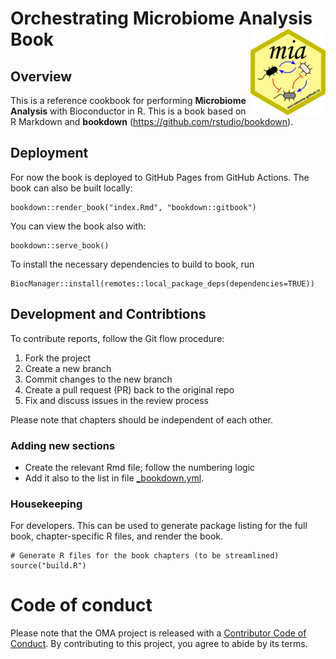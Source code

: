 # Orchestrating Microbiome Analysis Book <img src="general/figures/mia_logo.png" align="right" width="120" />

## Overview

This is a reference cookbook for performing **Microbiome Analysis** with 
Bioconductor in R. This is a book based on R Markdown and **bookdown** 
(https://github.com/rstudio/bookdown).

## Deployment

For now the book is deployed to GitHub Pages from GitHub Actions. 
The book can also be built locally:

```
bookdown::render_book("index.Rmd", "bookdown::gitbook")
```

You can view the book also with:

```
bookdown::serve_book()
```


To install the necessary dependencies to build to book, run

```
BiocManager::install(remotes::local_package_deps(dependencies=TRUE))
```

## Development and Contribtions

To contribute reports, follow the Git flow procedure:

1. Fork the project
2. Create a new branch
3. Commit changes to the new branch
4. Create a pull request (PR) back to the original repo
5. Fix and discuss issues in the review process

Please note that chapters should be independent of each other.

### Adding new sections

- Create the relevant Rmd file; follow the numbering logic
- Add it also to the list in file [_bookdown.yml](_bookdown.yml). 

### Housekeeping

For developers. This can be used to generate package listing for the
full book, chapter-specific R files, and render the book.

```
# Generate R files for the book chapters (to be streamlined)
source("build.R")
```


# Code of conduct

Please note that the OMA project is released with a [Contributor Code of Conduct](https://contributor-covenant.org/version/2/0/CODE_OF_CONDUCT.html).
By contributing to this project, you agree to abide by its terms.




